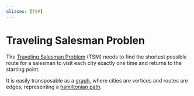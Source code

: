 ```yaml
---
aliases: [TSP]
---
```


# Traveling Salesman Problen

The [Traveling Salesman Problem](https://wikipedia.org/wiki/travelling_salesman_problem) (TSM) needs to find the shortest possible route for a salesman to visit each city exactly one time and returns to the starting point.

It is easily transposable as a [graph](../../data/datastructure/graph.md), where cities are vertices and routes are edges, representing a [hamiltonian path](../../data/datastructure/graph.md#Eulerian%20vs.%20Hamiltonian).